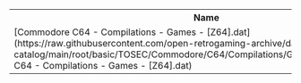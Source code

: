 <table>
<tr><th>Name</th><th>Size</th></tr>
<tr><td>
[Commodore C64 - Compilations - Games - [Z64].dat](https://raw.githubusercontent.com/open-retrogaming-archive/dat-catalog/main/root/basic/TOSEC/Commodore/C64/Compilations/Games/[Z64]/Commodore C64 - Compilations - Games - [Z64].dat)
</td><td>68869</td></tr>
</table>
